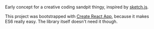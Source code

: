 Early concept for a creative coding sandpit thingy, inspired by [sketch.js](https://github.com/soulwire/sketch.js).

This project was bootstrapped with [Create React App](https://github.com/facebookincubator/create-react-app), because it makes ES6 really easy. The library itself doesn't need it though.
